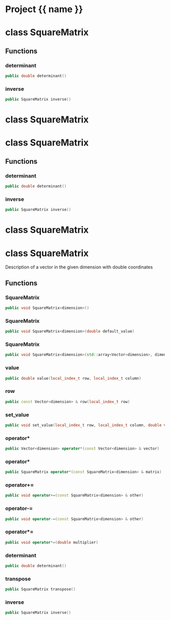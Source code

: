 <script setup>
import {useRoute} from 'vitepress'
const {path} = useRoute()
const tokens = path.split('/')
const words = tokens[2].split('-');
for (let i = 0; i < words.length; i++) {
    words[i] = words[i].charAt(0).toUpperCase() + words[i].slice(1);
    words[i] = words[i].replace('geode', 'Geode')
}
const name = words.join('-');
</script>
# Project {{ name }}

# class SquareMatrix


## Functions

### determinant

```cpp
public double determinant()
```


### inverse

```cpp
public SquareMatrix inverse()
```




# class SquareMatrix


# class SquareMatrix


## Functions

### determinant

```cpp
public double determinant()
```


### inverse

```cpp
public SquareMatrix inverse()
```




# class SquareMatrix


# class SquareMatrix


 Description of a vector in the given dimension with double coordinates



## Functions

### SquareMatrix

```cpp
public void SquareMatrix<dimension>()
```


### SquareMatrix

```cpp
public void SquareMatrix<dimension>(double default_value)
```


### SquareMatrix

```cpp
public void SquareMatrix<dimension>(std::array<Vector<dimension>, dimension> matrix_rows)
```


### value

```cpp
public double value(local_index_t row, local_index_t column)
```


### row

```cpp
public const Vector<dimension> & row(local_index_t row)
```


### set_value

```cpp
public void set_value(local_index_t row, local_index_t column, double value)
```


### operator*

```cpp
public Vector<dimension> operator*(const Vector<dimension> & vector)
```


### operator*

```cpp
public SquareMatrix operator*(const SquareMatrix<dimension> & matrix)
```


### operator+=

```cpp
public void operator+=(const SquareMatrix<dimension> & other)
```


### operator-=

```cpp
public void operator-=(const SquareMatrix<dimension> & other)
```


### operator*=

```cpp
public void operator*=(double multiplier)
```


### determinant

```cpp
public double determinant()
```


### transpose

```cpp
public SquareMatrix transpose()
```


### inverse

```cpp
public SquareMatrix inverse()
```




